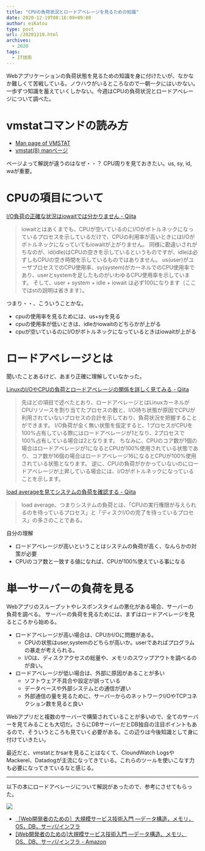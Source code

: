 ```yaml
---
title: "CPUの負荷状況とロードアベレージを見るための知識"
date: 2020-12-19T08:16:09+09:00
author: eiKatou
type: post
url: /20201219.html
archives:
  - 2020
tags:
  - IT技術
---
```


Webアプリケーションの負荷状態を見るための知識を身に付けたいが、なかなか難しくて苦戦している。ノウハウがいるところなので一朝一夕にはいかない。一歩ずつ知識を蓄えていくしかない。今週はCPUの負荷状況とロードアベレージについて調べた。

<!--more-->

# vmstatコマンドの読み方
- [Man page of VMSTAT](https://linuxjm.osdn.jp/html/procps/man8/vmstat.8.html)
- [vmstat(8) manページ](https://nxmnpg.lemoda.net/ja/8/vmstat)

ページよって解説が違うのはなぜ・・？
CPU周りを見ておきたい。us, sy, id, waが重要。

# CPUの項目について

[I/O負荷の正確な状況はiowaitでは分かりません - Qiita](https://qiita.com/kunihirotanaka/items/a536ee35d589027e4a5a)

> iowaitとはあくまでも、CPUが空いているのにI/Oがボトルネックになっているプロセスを示しているだけで、CPUの利用率が高いときにはI/Oがボトルネックになっていてもiowaitが上がりません。
> 同様に勘違いされがちなのが、id(idle)はCPUの空きを示しているというものですが、idleは必ずしもCPUの空き時間を示しているものではありません。
> us(user)がユーザプロセスでのCPU使用率、sy(system)がカーネルでのCPU使用率であり、userとsystemを足したものがいわゆるCPU使用率を示しています。
> そして、user + system + idle + iowait は必ず100になります（ここではstの説明は省きます）。

つまり・・、こういうことかな。

- cpuの使用率を見るためには、us+syを見る
- cpuの使用率が低いときは、idleかiowaitのどちらかが上がる
- cpuが空いているのにI/Oがボトルネックになっているときはiowaitが上がる


# ロードアベレージとは

聞いたことあるけど、あまり正確に理解していなかった。

[LinuxのI/OやCPUの負荷とロードアベレージの関係を詳しく見てみる - Qiita](https://qiita.com/kunihirotanaka/items/21194f77713aa0663e3b)

> 先ほどの項目で述べたとおり、ロードアベレージとはLinuxカーネルがCPUリソースを割り当てたプロセスの数と、I/O待ち状態が原因でCPUが利用されていないプロセスの合計を示しており、負荷状況を把握することができます。
> I/O負荷が全く無い状態を仮定すると、1プロセスがCPUを100%占有している際にはロードアベレージが1となり、2プロセスで100%占有している場合は2となります。
> ちなみに、CPUのコア数が1個の場合はロードアベレージが1になるとCPUが100%使用されている状態であり、コア数が16個の場合はロードアベレージ16になるとCPUが100%使用されている状態となります。
> 逆に、CPUの負荷がかかっていないのにロードアベレージが上昇している場合には、I/Oがボトルネックになっていることを示します。

[load averageを見てシステムの負荷を確認する - Qiita](https://qiita.com/k0kubun/items/8065f5cf2da7605c8043)

> load average、つまりシステムの負荷とは、「CPUの実行権限が与えられるのを待っているプロセス」と「ディスクI/Oの完了を待っているプロセス」の多さのことである。

自分の理解

- ロードアベレージが高いということはシステムの負荷が高く、なんらかの対策が必要
- CPUのコア数と一致する値になれば、CPUが100%使えている事になる

# 単一サーバーの負荷を見る
Webアプリのスループットやレスポンスタイムの悪化がある場合、サーバーの負荷を調べる。
サーバーの負荷を見るためには、まずはロードアベレージを見るところから始める。
- ロードアベレージが高い場合は、CPUかI/Oに問題がある。
  - CPUの状態はuser,systemのどちらが高いか。userであればプログラムの暴走が考えられる。
  - I/Oは、ディスクアクセスの総量や、メモリのスワップアウトを調べるのが良い。
- ロードアベレージが低い場合は、外部に原因があることが多い
  - ソフトウェア不具合や設定が誤っている
  - データベースや外部システムとの通信が遅い
  - 外部通信の量を見るために、サーバーからのネットワークI/OやTCPコネクション数を見ると良い

Webアプリだと複数のサーバーで構築されていることが多いので、全てのサーバーを見てみることも大切だ。さらにDBサーバーだとDB独自の注目ポイントもあるので、そういうところも見ていく必要がある。この辺りは今後知識として身に付けていきたい。

最近だと、vmstatとかsarを見ることはなくて、CloundWatch LogsやMackerel、Datadogが主流になってきている。これらのツールを使いこなす力も必要になってきているなと感じる。

---

以下の本にロードアベレージについて解説があったので、参考にさせてもらった。

<a href="https://www.amazon.co.jp/Web%E9%96%8B%E7%99%BA%E8%80%85%E3%81%AE%E3%81%9F%E3%82%81%E3%81%AE-%E5%A4%A7%E8%A6%8F%E6%A8%A1%E3%82%B5%E3%83%BC%E3%83%93%E3%82%B9%E6%8A%80%E8%A1%93%E5%85%A5%E9%96%80-%E2%80%95%E3%83%87%E3%83%BC%E3%82%BF%E6%A7%8B%E9%80%A0%E3%80%81%E3%83%A1%E3%83%A2%E3%83%AA%E3%80%81OS%E3%80%81DB%E3%80%81%E3%82%B5%E3%83%BC%E3%83%90-PRESS-plus%E3%82%B7%E3%83%AA%E3%83%BC%E3%82%BA/dp/4774143073/ref=as_li_ss_il?ie=UTF8&linkCode=li3&tag=eikatou-22&linkId=4b5f01d0fb0e70b2f428088d73ce6c08&language=ja_JP" target="_blank"><img border="0" src="//ws-fe.amazon-adsystem.com/widgets/q?_encoding=UTF8&ASIN=4774143073&Format=_SL250_&ID=AsinImage&MarketPlace=JP&ServiceVersion=20070822&WS=1&tag=eikatou-22&language=ja_JP" ></a>

- [［Web開発者のための］大規模サービス技術入門 ―データ構造，メモリ，OS，DB，サーバ/インフラ](https://gihyo.jp/magazine/wdpress/plus/978-4-7741-4307-1)
- [[Web開発者のための]大規模サービス技術入門 ―データ構造、メモリ、OS、DB、サーバ/インフラ - Amazon](https://amzn.to/38dt9AW)